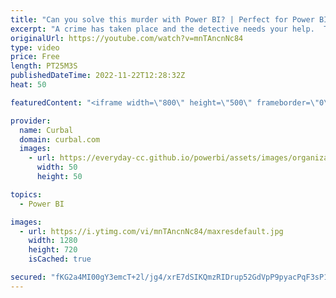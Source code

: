 ```yaml
---
title: "Can you solve this murder with Power BI? | Perfect for Power BI beginners"
excerpt: "A crime has taken place and the detective needs your help.  The detective gave you the crime scene report, but you somehow lost it.  You vaguely remember that the crime was a ​murder​ that occurred sometime on ​Jan.15, 2018​ and that it took place in ​SQL City​....  Here are details to solve it yourself:"
originalUrl: https://youtube.com/watch?v=mnTAncnNc84
type: video
price: Free
length: PT25M3S
publishedDateTime: 2022-11-22T12:28:32Z
heat: 50

featuredContent: "<iframe width=\"800\" height=\"500\" frameborder=\"0\" src=\"https://www.youtube.com/embed/mnTAncnNc84\" allow=\"accelerometer; autoplay; encrypted-media; gyroscope; picture-in-picture\" allowfullscreen></iframe>"

provider:
  name: Curbal
  domain: curbal.com
  images:
    - url: https://everyday-cc.github.io/powerbi/assets/images/organizations/curbal.com-50x50.jpg
      width: 50
      height: 50

topics:
  - Power BI

images:
  - url: https://i.ytimg.com/vi/mnTAncnNc84/maxresdefault.jpg
    width: 1280
    height: 720
    isCached: true

secured: "fKG2a4MI00gY3emcT+2l/jg4/xrE7dSIKQmzRIDrup52GdVpP9pyacPqF3sP1ipHP+8PsuXoxrVGBeAyLoKXmyZ1dQWefzOi/Pa3RJaBuXti6GeFE+LnyV0SrEN1lVuQy5+CS6LzswfEe2GG/2/5OlCcBRwdGlNxDjlSq9w92MK6VfhaTDa94uBuB31YRpdgf1ANHk/EaGyVJanbQy9otVTmUSxhN/fV7ngQ/V2tlmNHwkiHZg5+Y9MPTajScO5AvODNF4t78qW7hE8WoWy/QITV/UjzkXV7LI3vPs9U9tGkOaNWPWA0kCyvcS66tOYHTPpQBN4YNEgyfwNA/8bmmIQsO/DsFtxsRfMZZIdrRrx6QxSwsxLMAP6FptVl8NJGSPC573bqf+leesneqH6FwgLKjzea/39HdqMLOWb4VYY=;h4haAmzX/wBqmWV4qF98VA=="
---
```


